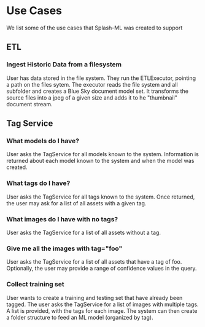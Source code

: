 # Use Cases
We list some of the use cases that Splash-ML was created to support

## ETL
### Ingest Historic Data from a filesystem
User has data stored in the file system. They run the ETLExecutor, pointing a path on the files sytem. The executor reads the file system and all subfolder and creates a Blue Sky document model set. It transforms the source files into a jpeg of a given size and adds it to he "thumbnail" document stream.

## Tag Service

### What models do I have?
User  asks the TagService for all models known to the system. Information is returned about each model known to the system and when the model was created.

### What tags do I have?
User asks the TagService for all tags known to the system. Once returned, the user may ask for a list of all assets with a given tag.

### What images do I have with no tags?
User asks the TagService for a list of all assets without a tag.

### Give me all the images with tag="foo"
User asks the TagService for a list of all assets that have a tag of foo. Optionally, the user may provide a range of confidence values in the query.

### Collect training set
User wants to create a training and testing set that have already been tagged. The user asks the TagService for  a list of images with multiple tags. A list is provided, with the tags for each image. The system can then create a folder structure to feed an ML model (organized by tag).

